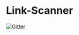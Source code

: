 # Link-Scanner

[![Gitter](https://badges.gitter.im/Link-Scanner/community.svg)](https://gitter.im/Link-Scanner/community?utm_source=badge&utm_medium=badge&utm_campaign=pr-badge&utm_content=badge)